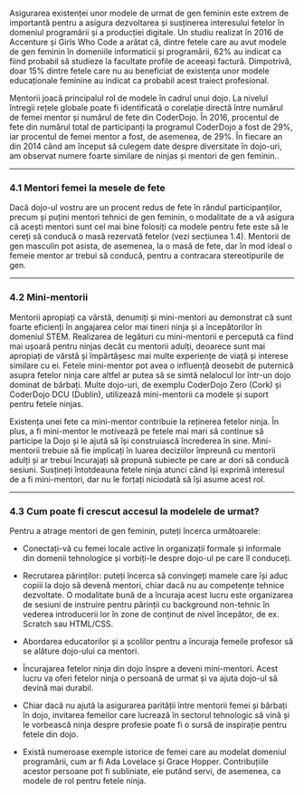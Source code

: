 Asigurarea existenței unor modele de urmat de gen feminin este extrem de importantă pentru a asigura dezvoltarea și susținerea interesului fetelor în domeniul programării și a producției digitale. Un studiu realizat în 2016 de Accenture și Girls Who Code a arătat că, dintre fetele care au avut modele de gen feminin în domeniile informaticii și programării, 62% au indicat ca fiind probabil să studieze la facultate profile de aceeași factură. Dimpotrivă, doar 15% dintre fetele care nu au beneficiat de existența unor modele educaționale feminine au indicat ca probabil acest traiect profesional. 



Mentorii joacă principalul rol de modele în cadrul unui dojo. La nivelul întregii rețele globale poate fi identificată o corelație directă între numărul de femei mentor și numărul de fete din CoderDojo. În 2016, procentul de fete din numărul total de participanți la programul CoderDojo a fost de 29%, iar procentul de femei mentor a fost, de asemenea, de 29%. În fiecare an din 2014 când am început să culegem date despre diversitate în dojo-uri, am observat numere foarte similare de ninjas și mentori de gen feminin..

---

### 4.1 Mentori femei la mesele de fete 

Dacă dojo-ul vostru are un procent redus de fete în rândul participanților, precum și puțini mentori tehnici de gen feminin, o modalitate de a vă asigura că acești mentori sunt cel mai bine folosiți ca modele pentru fete este să le cereți să conducă o masă rezervată fetelor \(vezi secțiunea 1.4\). Mentorii de gen masculin pot asista, de asemenea, la o masă de fete, dar în mod ideal o femeie mentor ar trebui să conducă, pentru a contracara stereotipurile de gen.

---

### 4.2 Mini-mentorii

Mentorii apropiați ca vârstă, denumiți și mini-mentori au demonstrat că sunt foarte eficienți în angajarea celor mai tineri ninja și a începătorilor în domeniul STEM. Realizarea de legături cu mini-mentorii e percepută ca fiind mai ușoară pentru ninjas decât cu mentorii adulți, deoarece sunt mai apropiați de vârstă și împărtășesc mai multe experiențe de viață și interese similare cu ei. Fetele mini-mentor pot avea o influență deosebit de puternică asupra fetelor ninja care altfel ar putea să se simtă nelalocul lor într-un dojo dominat de bărbați. Multe dojo-uri, de exemplu CoderDojo Zero \(Cork\) și CoderDojo DCU \(Dublin\), utilizează mini-mentorii ca modele și suport pentru fetele ninjas.

Existența unei fete ca mini-mentor contribuie la reținerea fetelor ninja. În plus, a fi mini-mentor le motivează pe fetele mai mari să continue să participe la Dojo și le ajută să își construiască încrederea în sine. Mini-mentorii trebuie să fie implicați în luarea deciziilor împreună cu mentorii adulți și ar trebui încurajați să propună subiecte pe care ar dori să conducă sesiuni. Susțineți întotdeauna fetele ninja atunci când își exprimă interesul de a fi mini-mentori, dar nu le forțați niciodată să își asume acest rol.

---

### 4.3 Cum poate fi crescut accesul la modelele de urmat?

Pentru a atrage mentori de gen feminin, puteți încerca următoarele:

* Conectați-vă cu femei locale active în organizații formale și informale din domenii tehnologice și vorbiți-le despre dojo-ul pe care îl conduceți.

* Recrutarea părinților: puteți încerca să convingeți mamele care își aduc copiii la dojo să devenă mentori, chiar dacă nu au competențe tehnice dezvoltate. O modalitate bună de a încuraja acest lucru este organizarea de sesiuni de instruire pentru părinții cu background non-tehnic în vederea introducerii lor  în zone de conținut de nivel începător, de ex. Scratch sau HTML/CSS.

* Abordarea educatorilor și a școlilor pentru a încuraja femeile profesor să se alăture dojo-ului ca mentori.

* Încurajarea fetelor ninja din dojo înspre a deveni mini-mentori. Acest lucru va oferi fetelor ninja o persoană de urmat și va ajuta dojo-ul să devină mai durabil.

* Chiar dacă nu ajută la asigurarea parității între mentorii femei și bărbați în dojo, invitarea femeilor care lucrează în sectorul tehnologic să vină și le vorbească ninja despre profesie poate fi o sursă de inspirație pentru fetele din dojo.

* Există numeroase exemple istorice de femei care au modelat domeniul programării, cum ar fi Ada Lovelace și Grace Hopper. Contribuțiile acestor persoane pot fi subliniate, ele putând servi, de asemenea, ca modele de rol pentru fetele ninja.



